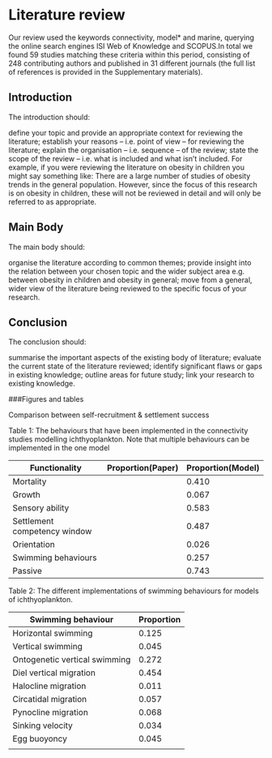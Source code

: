 # Literature review


Our review used the keywords connectivity, model* and marine, querying the online search engines ISI Web of Knowledge and SCOPUS.In total we found 59 studies matching these criteria within this period, consisting of 248 contributing authors and published in 31 different journals (the full list of references is provided in the Supplementary materials). 


## Introduction 
The introduction should:

define your topic and provide an appropriate context for reviewing the literature;
establish your reasons – i.e. point of view – for
reviewing the literature;
explain the organisation – i.e. sequence – of the review;
state the scope of the review – i.e. what is included and what isn’t included. For example, if you were reviewing the literature on obesity in children you might say something like: There are a large number of studies of obesity trends in the general population. However, since the focus of this research is on obesity in children, these will not be reviewed in detail and will only be referred to as appropriate.

## Main Body
The main body should:

organise the literature according to common themes;
provide insight into the relation between your chosen topic and the wider subject area e.g. between obesity in children and obesity in general;
move from a general, wider view of the literature being reviewed to the specific focus of your research.

## Conclusion
The conclusion should:

summarise the important aspects of the existing body of literature;
evaluate the current state of the literature reviewed;
identify significant flaws or gaps in existing knowledge;
outline areas for future study;
link your research to existing knowledge.


###Figures and tables

Comparison between self-recruitment & settlement success

Table 1: The behaviours that have been implemented in the connectivity studies modelling ichthyoplankton. Note that multiple behaviours can be implemented in the one model

|        Functionality         | Proportion(Paper) | Proportion(Model) |
|------------------------------|-------------------|-------------------|
| Mortality                    |                   |             0.410 |
| Growth                       |                   |             0.067 |
| Sensory ability              |                   |             0.583 |
| Settlement competency window |                   |             0.487 |
| Orientation                  |                   |             0.026 |
| Swimming behaviours          |                   |             0.257 |
| Passive                      |                   |             0.743 |


Table 2: The different implementations of swimming behaviours for models of ichthyoplankton. 

|       Swimming behaviour      | Proportion |
|-------------------------------|------------|
| Horizontal swimming           |      0.125 |
| Vertical swimming             |      0.045 |
| Ontogenetic vertical swimming |      0.272 |
| Diel vertical migration       |      0.454 |
| Halocline migration           |      0.011 |
| Circatidal migration          |      0.057 |
| Pynocline migration           |      0.068 |
| Sinking velocity              |      0.034 |
| Egg buoyoncy                  |      0.045 |
|                               |            |
